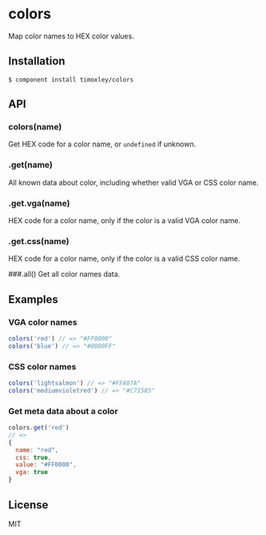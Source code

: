 
# colors

  Map color names to HEX color values.

## Installation

    $ component install timoxley/colors

## API

### colors(name)
Get HEX code for a color name, or `undefined` if unknown.

### .get(name)
All known data about color, including whether valid VGA or CSS color
name.

### .get.vga(name)
HEX code for a color name, only if the color is a valid VGA color
name.

### .get.css(name)
HEX code for a color name, only if the color is a valid CSS color
name.

###.all()
Get all color names data.

## Examples

### VGA color names
```js
colors('red') // => "#FF0000"
colors('blue') // => "#0000FF"
```

### CSS color names
```js
colors('lightsalmon') // => "#FFA07A"
colors('mediumvioletred') // => "#C71585"
```

### Get meta data about a color
```js
colors.get('red')
// =>
{
  name: "red",
  css: true,
  value: "#FF0000",
  vga: true
}
```
## License

  MIT
